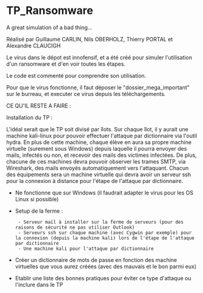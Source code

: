 # TP_Ransomware
A great simulation of a bad thing...

Réalisé par Guillaume CARLIN, Nils OBERHOLZ, Thierry PORTAL et Alexandre CLAUCIGH


Le virus dans le dépot est innofensif, et a été créé pour simuler l'utilisation d'un ransomware et d'en voir toutes les étapes.

Le code est commenté pour comprendre son utilisation.

Pour que le virus fonctionne, il faut déposer le "dossier_mega_important" sur le burreau, et executer ce virus depuis les téléchargements.


CE QU'IL RESTE A FAIRE :

Installation du TP :

L'idéal serait que le TP soit divisé par îlots. Sur chaque îlot, il y aurait une machine kali-linux pour pouvoir effectuer l'attaque par dictionnaire via l'outil hydra.
En plus de cette machine, chaque élève en aura sa propre machine virtuelle  (surement sous Windows) depuis laquelle il pourra envoyer des mails, infectés ou non, et recevoir des mails des victimes infectées. De plus, chacune de ces machines devra pouvoir observer les trames SMTP, via Wireshark, des mails envoyés automatiquement vers l'attaquant.
Chacun des équipements sera un machine virtuelle qui devra avoir un serveur ssh pour la connexion à distance pour l'étape de l'attaque par dictionnaire.


 - Ne fonctionne que sur Windows (il faudrait adapter le virus pour les OS Linux si possible)
 
 - Setup de la ferme :
 
        - Serveur mail à installer sur la ferme de serveurs (pour des raisons de sécurité ne pas utiliser Outlook)
        - Serveurs ssh sur chaque machine (avec Cygwin par exemple) pour la connexion (depuis la machine kali) lors de l'étape de l'attaque par dictionnaire 
        - Une machine kali pour l'attaque par dictionnaire
        
 - Créer un dictionnaire de mots de passe en fonction des machine virtuelles que vous aurez créées (avec des mauvais et le bon parmi eux)
 
 - Etablir une liste des bonnes pratiques pour éviter ce type d'attaque ou l'inclure dans le TP
        
